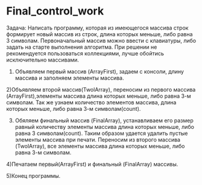 # Final_control_work

Задача: Написать программу, которая из имеющегося массива строк формирует новый массив из строк, длина которых меньше, либо равна 3 символам. Первоначальный массив можно ввести с клавиатуры, либо задать на старте выполнения алгоритма. При решении не рекомендуется пользоваться коллекциями, лучше обойтись исключительно массивами.

1) Объявляем первый массив (ArrayFirst), задаем с консоли, длину массива и заполняем элементы массива.
   
2)Объявляем второй массив(TwolArray), переносим из первого массива (ArrayFirst),элементы массива длина которых меньше, либо равна 3-м символам. Так же узнаем количество элементов массива, длина которых меньше, либо равна 3-м символам(count).

3) Обяляем финальный массив (FinalArray), устанавливаем его размер равный количеству элементы массива длина которых меньше, либо равна 3 символам(count). Таким образом удается удалить пустые элементы массива при печати. Переносим из второго массива (TwolArray), все элементы массива длина которых меньше, либо равна 3-м символам.

4)Печатаем первый(ArrayFirst) и финальный (FinalArray) массивы.

5)Конец программы.
